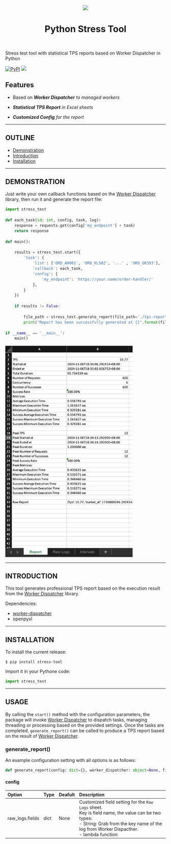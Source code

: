 <p align="center">
    <a href="https://www.python.org/psf-landing/" target="_blank">
        <img src="https://www.python.org/static/community_logos/python-logo.png" height="60px">
    </a>
    <h1 align="center">Python Stress Tool</h1>
    <br>
</p>

Stress test tool with statistical TPS reports based on Worker Dispatcher in Python

[![PyPI](https://img.shields.io/pypi/v/worker-dispatcher)](https://pypi.org/project/stress-tool/)
![](https://img.shields.io/pypi/implementation/stress-tool)



Features
--------

- Based on ***Worker Dispatcher** to managed workers*

- ***Statistical TPS Report** in Excel sheets*

- ***Customized Config** for the report*  


---

OUTLINE
-------

- [Demonstration](#demonstration)
- [Introduction](#introduction)
- [Installation](#installation)

---

DEMONSTRATION
-------------

Just write your own callback functions based on the [Worker Dispatcher](https://github.com/yidas/python-worker-dispatcher) library, then run it and generate the report file:

```python
import stress_test

def each_task(id: int, config, task, log):
    response = requests.get(config['my_endpoint'] + task)
    return response

def main():

    results = stress_test.start({
        'task': {
            'list': ['ORD_AH001', 'ORD_KL502', '...' , 'ORD_GR393'],
            'callback': each_task,
            'config': {
                'my_endpoint': 'https://your.name/order-handler/'
            },
        }
    })

    if results != False:

        file_path = stress_test.generate_report(file_path='./tps-report.xlsx')
        print("Report has been successfully generated at {}".format(file_path))

if __name__ == '__main__':
    main()
```

<img src="https://github.com/yidas/python-stress-tool/blob/main/img/demonstration_excel.png?raw=true" width="400px" />

---

INTRODUCTION
------------

This tool generates professional TPS report based on the execution result from the [Worker Dispatcher](https://github.com/yidas/python-worker-dispatcher) library.

Dependencies:
- [worker-dispatcher](https://github.com/yidas/python-worker-dispatcher)
- openpyxl

---

INSTALLATION
------------

To install the current release:

```shell
$ pip install stress-tool
```

Import it in your Pythone code:

```python
import stress_test
```

---

USAGE
-----

By calling the `start()` method with the configuration parameters, the package will invoke [Worker Dispatcher](https://github.com/yidas/python-worker-dispatcher) to dispatch tasks, managing threading or processing based on the provided settings. Once the tasks are completed, `generate_report()` can be called to produce a TPS report based on the result of [Worker Dispatcher](https://github.com/yidas/python-worker-dispatcher).

### generate_report()

An example configuration setting with all options is as follows:

```python
def generate_report(config: dict={}, worker_dispatcher: object=None, file_path: str='./tps-report.xlsx'):
```

#### config

|Option            |Type     |Deafult      |Description|
|:--               |:--      |:--          |:--        |
|raw_logs.fields   |dict     |None         |Customized field setting for the `Raw Logs` sheet. <BR>Key is field name, the value can be two types:<BR> - String: Grab from the key name of the log from Worker Dispacther. <BR> - lambda function: |








